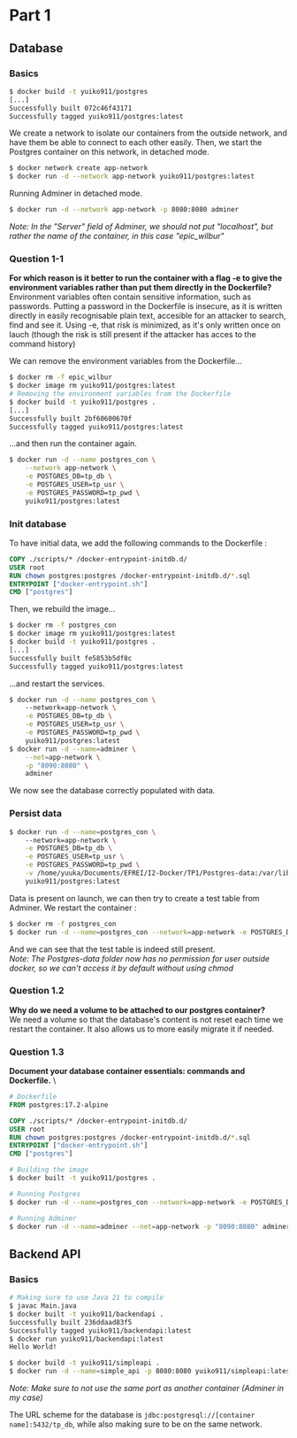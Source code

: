 # Part 1
## Database
### Basics
```sh
$ docker build -t yuiko911/postgres
[...]
Successfully built 072c46f43171
Successfully tagged yuiko911/postgres:latest
```

We create a network to isolate our containers from the outside network, and have them be able to connect to each other easily. Then, we start the Postgres container on this network, in detached mode.
```sh
$ docker network create app-network 
$ docker run -d --network app-network yuiko911/postgres:latest 
```

Running Adminer in detached mode.
```sh
$ docker run -d --network app-network -p 8080:8080 adminer 
```
*Note: In the "Server" field of Adminer, we should not put "localhost", but rather the name of the container, in this case "epic_wilbur"*

### Question 1-1
**For which reason is it better to run the container with a flag -e to give the environment variables rather than put them directly in the Dockerfile?** \
Environment variables often contain sensitive information, such as passwords. Putting a password in the Dockerfile is insecure, as it is written directly in easily recognisable plain text, accesible for an attacker to search, find and see it. Using -e, that risk is minimized, as it's only written once on lauch (though the risk is still present if the attacker has acces to the command history) 

We can remove the environment variables from the Dockerfile...
```sh
$ docker rm -f epic_wilbur
$ docker image rm yuiko911/postgres:latest
# Removing the environment variables from the Dockerfile
$ docker build -t yuiko911/postgres .
[...]
Successfully built 2bf60600670f
Successfully tagged yuiko911/postgres:latest
```
...and then run the container again.
```sh
$ docker run -d --name postgres_con \
	--network app-network \
	-e POSTGRES_DB=tp_db \
	-e POSTGRES_USER=tp_usr \
    -e POSTGRES_PASSWORD=tp_pwd \
 	yuiko911/postgres:latest 
```

### Init database
To have initial data, we add the following commands to the Dockerfile :
```dockerfile
COPY ./scripts/* /docker-entrypoint-initdb.d/
USER root
RUN chown postgres:postgres /docker-entrypoint-initdb.d/*.sql
ENTRYPOINT ["docker-entrypoint.sh"]
CMD ["postgres"]
```

Then, we rebuild the image...
```sh
$ docker rm -f postgres_con
$ docker image rm yuiko911/postgres:latest
$ docker build -t yuiko911/postgres .
[...]
Successfully built fe5853b5df8c
Successfully tagged yuiko911/postgres:latest
```

...and restart the services.
```sh
$ docker run -d --name postgres_con \         
	--network=app-network \
	-e POSTGRES_DB=tp_db \
	-e POSTGRES_USER=tp_usr \
    -e POSTGRES_PASSWORD=tp_pwd \
	yuiko911/postgres:latest
$ docker run -d --name=adminer \
    --net=app-network \
    -p "8090:8080" \
    adminer
```
We now see the database correctly populated with data.

### Persist data
```sh
$ docker run -d --name=postgres_con \         
	--network=app-network \
	-e POSTGRES_DB=tp_db \
	-e POSTGRES_USER=tp_usr \
    -e POSTGRES_PASSWORD=tp_pwd \
	-v /home/yuuka/Documents/EFREI/I2-Docker/TP1/Postgres-data:/var/lib/postgresql/data \
	yuiko911/postgres:latest
```

Data is present on launch, we can then try to create a test table from Adminer.
We restart the container :
```sh
$ docker rm -f postgres_con
$ docker run -d --name=postgres_con --network=app-network -e POSTGRES_DB=tp_db -e POSTGRES_USER=tp_usr -e POSTGRES_PASSWORD=tp_pwd -v /home/yuuka/Documents/EFREI/I2-Docker/TP1/Postgres-data:/var/lib/postgresql/data yuiko911/postgres:latest
```
And we can see that the test table is indeed still present. \
*Note: The Postgres-data folder now has no permission for user outside docker, so we can't access it by default without using chmod*

### Question 1.2
**Why do we need a volume to be attached to our postgres container?** \
We need a volume so that the database's content is not reset each time we restart the container. It also allows us to more easily migrate it if needed. 

### Question 1.3
**Document your database container essentials: commands and Dockerfile.** \

```dockerfile
# Dockerfile
FROM postgres:17.2-alpine

COPY ./scripts/* /docker-entrypoint-initdb.d/
USER root
RUN chown postgres:postgres /docker-entrypoint-initdb.d/*.sql
ENTRYPOINT ["docker-entrypoint.sh"]
CMD ["postgres"]
``` 
```sh
# Building the image
$ docker built -t yuiko911/postgres .

# Running Postgres
$ docker run -d --name=postgres_con --network=app-network -e POSTGRES_DB=tp_db -e POSTGRES_USER=tp_usr -e POSTGRES_PASSWORD=tp_pwd -v /home/yuuka/Documents/EFREI/I2-Docker/TP1/Postgres-data:/var/lib/postgresql/data yuiko911/postgres:latest

# Running Adminer
$ docker run -d --name=adminer --net=app-network -p "8090:8080" adminer
```

## Backend API
### Basics
```sh
# Making sure to use Java 21 to compile
$ javac Main.java
$ docker built -t yuiko911/backendapi .
Successfully built 236ddaad83f5
Successfully tagged yuiko911/backendapi:latest
$ docker run yuiko911/backendapi:latest  
Hello World!
```

```sh
$ docker build -t yuiko911/simpleapi .
$ docker run -d --name=simple_api -p 8080:8080 yuiko911/simpleapi:latest
```
*Note: Make sure to not use the same port as another container (Adminer in my case)*

The URL scheme for the database is `jdbc:postgresql://[container name]:5432/tp_db`, while also making sure to be on the same network.